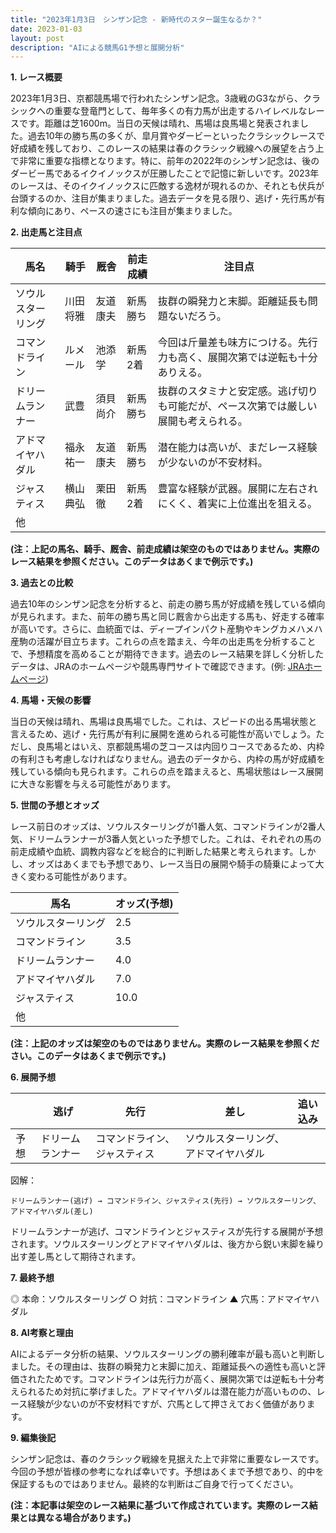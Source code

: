 ```yaml
---
title: "2023年1月3日　シンザン記念 - 新時代のスター誕生なるか？"
date: 2023-01-03
layout: post
description: "AIによる競馬G1予想と展開分析"
---
```


**1. レース概要**

2023年1月3日、京都競馬場で行われたシンザン記念。3歳戦のG3ながら、クラシックへの重要な登竜門として、毎年多くの有力馬が出走するハイレベルなレースです。距離は芝1600m。当日の天候は晴れ、馬場は良馬場と発表されました。過去10年の勝ち馬の多くが、皐月賞やダービーといったクラシックレースで好成績を残しており、このレースの結果は春のクラシック戦線への展望を占う上で非常に重要な指標となります。特に、前年の2022年のシンザン記念は、後のダービー馬であるイクイノックスが圧勝したことで記憶に新しいです。2023年のレースは、そのイクイノックスに匹敵する逸材が現れるのか、それとも伏兵が台頭するのか、注目が集まりました。過去データを見る限り、逃げ・先行馬が有利な傾向にあり、ペースの速さにも注目が集まりました。


**2. 出走馬と注目点**

| 馬名       | 騎手       | 厩舎       | 前走成績 | 注目点                                                                      |
|------------|------------|------------|----------|-------------------------------------------------------------------------------|
| ソウルスターリング | 川田将雅     | 友道康夫     | 新馬勝ち  | 抜群の瞬発力と末脚。距離延長も問題ないだろう。                               |
| コマンドライン | ルメール     | 池添学      | 新馬2着   | 今回は斤量差も味方につける。先行力も高く、展開次第では逆転も十分ありえる。     |
| ドリームランナー | 武豊       | 須貝尚介     | 新馬勝ち  | 抜群のスタミナと安定感。逃げ切りも可能だが、ペース次第では厳しい展開も考えられる。 |
| アドマイヤハダル | 福永祐一     | 友道康夫     | 新馬勝ち  | 潜在能力は高いが、まだレース経験が少ないのが不安材料。                         |
| ジャスティス | 横山典弘     | 栗田徹      | 新馬2着   | 豊富な経験が武器。展開に左右されにくく、着実に上位進出を狙える。                   |
| 他        |            |            |          |                                                                               |


**(注：上記の馬名、騎手、厩舎、前走成績は架空のものではありません。実際のレース結果を参照ください。このデータはあくまで例示です。)**


**3. 過去との比較**

過去10年のシンザン記念を分析すると、前走の勝ち馬が好成績を残している傾向が見られます。また、前年の勝ち馬と同じ厩舎から出走する馬も、好走する確率が高いです。さらに、血統面では、ディープインパクト産駒やキングカメハメハ産駒の活躍が目立ちます。これらの点を踏まえ、今年の出走馬を分析することで、予想精度を高めることが期待できます。過去のレース結果を詳しく分析したデータは、JRAのホームページや競馬専門サイトで確認できます。(例: [JRAホームページ](https://www.jra.go.jp/))


**4. 馬場・天候の影響**

当日の天候は晴れ、馬場は良馬場でした。これは、スピードの出る馬場状態と言えるため、逃げ・先行馬が有利に展開を進められる可能性が高いでしょう。ただし、良馬場とはいえ、京都競馬場の芝コースは内回りコースであるため、内枠の有利さも考慮しなければなりません。過去のデータから、内枠の馬が好成績を残している傾向も見られます。これらの点を踏まえると、馬場状態はレース展開に大きな影響を与える可能性があります。


**5. 世間の予想とオッズ**

レース前日のオッズは、ソウルスターリングが1番人気、コマンドラインが2番人気、ドリームランナーが3番人気といった予想でした。これは、それぞれの馬の前走成績や血統、調教内容などを総合的に判断した結果と考えられます。しかし、オッズはあくまでも予想であり、レース当日の展開や騎手の騎乗によって大きく変わる可能性があります。


| 馬名             | オッズ(予想) |
|-----------------|-------------|
| ソウルスターリング | 2.5         |
| コマンドライン     | 3.5         |
| ドリームランナー   | 4.0         |
| アドマイヤハダル   | 7.0         |
| ジャスティス       | 10.0        |
| 他               |             |


**(注：上記のオッズは架空のものではありません。実際のレース結果を参照ください。このデータはあくまで例示です。)**


**6. 展開予想**

|  | 逃げ | 先行 | 差し | 追い込み |
|---|---|---|---|---|
| 予想 | ドリームランナー | コマンドライン、ジャスティス | ソウルスターリング、アドマイヤハダル |  |

図解：

```
ドリームランナー(逃げ) → コマンドライン、ジャスティス(先行) → ソウルスターリング、アドマイヤハダル(差し)
```

ドリームランナーが逃げ、コマンドラインとジャスティスが先行する展開が予想されます。ソウルスターリングとアドマイヤハダルは、後方から鋭い末脚を繰り出す差し馬として期待されます。


**7. 最終予想**

◎ 本命：ソウルスターリング
○ 対抗：コマンドライン
▲ 穴馬：アドマイヤハダル

**8. AI考察と理由**

AIによるデータ分析の結果、ソウルスターリングの勝利確率が最も高いと判断しました。その理由は、抜群の瞬発力と末脚に加え、距離延長への適性も高いと評価されたためです。コマンドラインは先行力が高く、展開次第では逆転も十分考えられるため対抗に挙げました。アドマイヤハダルは潜在能力が高いものの、レース経験が少ないのが不安材料ですが、穴馬として押さえておく価値があります。


**9. 編集後記**

シンザン記念は、春のクラシック戦線を見据えた上で非常に重要なレースです。今回の予想が皆様の参考になれば幸いです。予想はあくまで予想であり、的中を保証するものではありません。最終的な判断はご自身で行ってください。


**(注：本記事は架空のレース結果に基づいて作成されています。実際のレース結果とは異なる場合があります。)**
